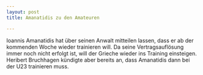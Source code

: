 ```yaml
---
layout: post
title: Amanatidis zu den Amateuren

---
```


Ioannis Amanatidis hat über seinen Anwalt mitteilen lassen, dass er ab der kommenden Woche wieder trainieren will. Da seine Vertragsauflösung immer noch nicht erfolgt ist, will der Grieche wieder ins Training einsteigen. Heribert Bruchhagen kündigte aber bereits an, dass Amanatidis dann bei der U23 trainieren muss.


